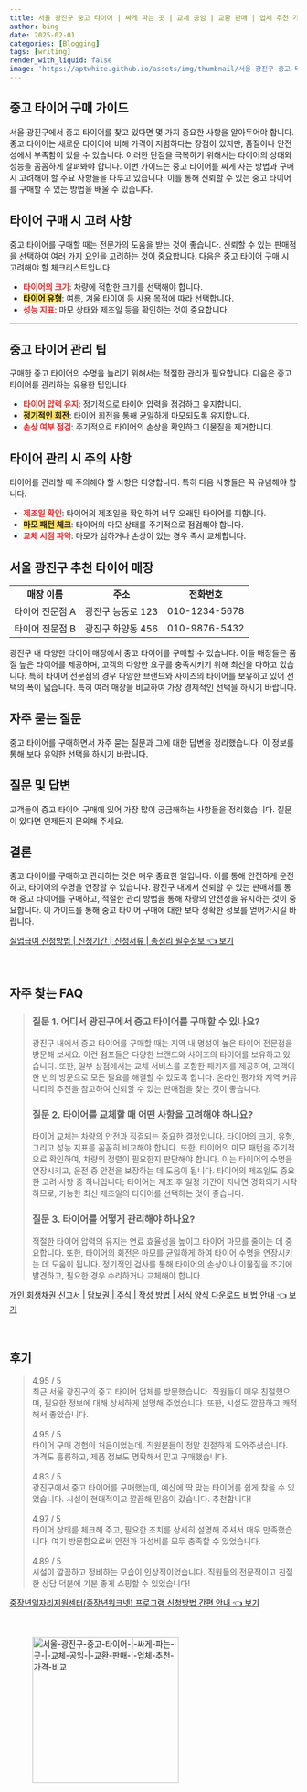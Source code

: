 ```yaml
---
title: 서울 광진구 중고 타이어 | 싸게 파는 곳 | 교체 공임 | 교환 판매 | 업체 추천 가격 비교
author: bing
date: 2025-02-01
categories: [Blogging]
tags: [writing]
render_with_liquid: false
image: 'https://aptwhite.github.io/assets/img/thumbnail/서울-광진구-중고-타이어-|-싸게-파는-곳-|-교체-공임-|-교환-판매-|-업체-추천-가격-비교.webp'
---
```



<h2 id='중고 타이어 구매 가이드'>중고 타이어 구매 가이드</h2>

<p>서울 광진구에서 중고 타이어를 찾고 있다면 몇 가지 중요한 사항을 알아두어야 합니다. 중고 타이어는 새로운 타이어에 비해 가격이 저렴하다는 장점이 있지만, 품질이나 안전성에서 부족함이 있을 수 있습니다. 이러한 단점을 극복하기 위해서는 타이어의 상태와 성능을 꼼꼼하게 살펴봐야 합니다. 이번 가이드는 중고 타이어를 싸게 사는 방법과 구매 시 고려해야 할 주요 사항들을 다루고 있습니다. 이를 통해 신뢰할 수 있는 중고 타이어를 구매할 수 있는 방법을 배울 수 있습니다.</p>

<h2 id='타이어 구매 시 고려 사항'>타이어 구매 시 고려 사항</h2>

<p>중고 타이어를 구매할 때는 전문가의 도움을 받는 것이 좋습니다. 신뢰할 수 있는 판매점을 선택하여 여러 가지 요인을 고려하는 것이 중요합니다. 다음은 중고 타이어 구매 시 고려해야 할 체크리스트입니다.</p>

<ul>
    <li><b><span style="color: #ee2323;">타이어의 크기</span></b>: 차량에 적합한 크기를 선택해야 합니다.</li>
    <li><b><span style="background-color: #ffe066;">타이어 유형</span></b>: 여름, 겨울 타이어 등 사용 목적에 따라 선택합니다.</li>
    <li><b><span style="color: #ee2323;">성능 지표</span></b>: 마모 상태와 제조일 등을 확인하는 것이 중요합니다.</li>
</ul>

<hr />

<h2 id='중고 타이어 관리 팁'>중고 타이어 관리 팁</h2>

<p>구매한 중고 타이어의 수명을 늘리기 위해서는 적절한 관리가 필요합니다. 다음은 중고 타이어를 관리하는 유용한 팁입니다.</p>

<ul>
    <li><b><span style="color: #ee2323;">타이어 압력 유지</span></b>: 정기적으로 타이어 압력을 점검하고 유지합니다.</li>
    <li><b><span style="background-color: #ffe066;">정기적인 회전</span></b>: 타이어 회전을 통해 균일하게 마모되도록 유지합니다.</li>
    <li><b><span style="color: #ee2323;">손상 여부 점검</span></b>: 주기적으로 타이어의 손상을 확인하고 이물질을 제거합니다.</li>
</ul>

<h2 id='타이어 관리 시 주의 사항'>타이어 관리 시 주의 사항</h2>

<p>타이어를 관리할 때 주의해야 할 사항은 다양합니다. 특히 다음 사항들은 꼭 유념해야 합니다.</p>

<ul>
    <li><b><span style="color: #ee2323;">제조일 확인</span></b>: 타이어의 제조일을 확인하여 너무 오래된 타이어를 피합니다.</li>
    <li><b><span style="background-color: #ffe066;">마모 패턴 체크</span></b>: 타이어의 마모 상태를 주기적으로 점검해야 합니다.</li>
    <li><b><span style="color: #ee2323;">교체 시점 파악</span></b>: 마모가 심하거나 손상이 있는 경우 즉시 교체합니다.</li>
</ul>

<h2 id='서울 광진구 추천 타이어 매장'>서울 광진구 추천 타이어 매장</h2>

<table>
    <tr>
        <td style="text-align: center; height: 17px;"><b>매장 이름</b></td>
        <td style="text-align: center; height: 17px;"><b>주소</b></td>
        <td style="text-align: center; height: 17px;"><b>전화번호</b></td>
    </tr>
    <tr>
        <td style="text-align: center; height: 17px;">타이어 전문점 A</td>
        <td style="text-align: center; height: 17px;">광진구 능동로 123</td>
        <td style="text-align: center; height: 17px;">010-1234-5678</td>
    </tr>
    <tr>
        <td style="text-align: center; height: 17px;">타이어 전문점 B</td>
        <td style="text-align: center; height: 17px;">광진구 화양동 456</td>
        <td style="text-align: center; height: 17px;">010-9876-5432</td>
    </tr>
</table>

<p>광진구 내 다양한 타이어 매장에서 중고 타이어를 구매할 수 있습니다. 이들 매장들은 품질 높은 타이어를 제공하며, 고객의 다양한 요구를 충족시키기 위해 최선을 다하고 있습니다. 특히 타이어 전문점의 경우 다양한 브랜드와 사이즈의 타이어를 보유하고 있어 선택의 폭이 넓습니다. 특히 여러 매장을 비교하여 가장 경제적인 선택을 하시기 바랍니다.</p>

<h2 id='자주 묻는 질문'>자주 묻는 질문</h2>

<p>중고 타이어를 구매하면서 자주 묻는 질문과 그에 대한 답변을 정리했습니다. 이 정보를 통해 보다 유익한 선택을 하시기 바랍니다.</p>

<h2 id='질문 및 답변'>질문 및 답변</h2>

<p>고객들이 중고 타이어 구매에 있어 가장 많이 궁금해하는 사항들을 정리했습니다. 질문이 있다면 언제든지 문의해 주세요.</p>

<h2 id='결론'>결론</h2>

<p>중고 타이어를 구매하고 관리하는 것은 매우 중요한 일입니다. 이를 통해 안전하게 운전하고, 타이어의 수명을 연장할 수 있습니다. 광진구 내에서 신뢰할 수 있는 판매처를 통해 중고 타이어를 구매하고, 적절한 관리 방법을 통해 차량의 안전성을 유지하는 것이 중요합니다. 이 가이드를 통해 중고 타이어 구매에 대한 보다 정확한 정보를 얻어가시길 바랍니다.</p>


<p><a class="click-button" title="실업급여 신청방법 | 신청기간 | 신청서류 | 총정리 필수정보" href="https://aptwhite.github.io/posts/%EC%8B%A4%EC%97%85%EA%B8%89%EC%97%AC-%EC%8B%A0%EC%B2%AD%EB%B0%A9%EB%B2%95-%EC%8B%A0%EC%B2%AD%EA%B8%B0%EA%B0%84-%EC%8B%A0%EC%B2%AD%EC%84%9C%EB%A5%98-%EC%B4%9D%EC%A0%95%EB%A6%AC-%ED%95%84%EC%88%98%EC%A0%95%EB%B3%B4/" rel="dofollow">실업급여 신청방법 | 신청기간 | 신청서류 | 총정리 필수정보 👈 보기</a></p><br>
<h2 id='자주_찾는_FAQ'>자주 찾는 FAQ</h2>
<div itemscope="" itemtype="https://schema.org/FAQPage">
<blockquote>
<div itemscope="" itemprop="mainEntity" itemtype="https://schema.org/Question">
<h3 itemprop="name">질문 1. 어디서 광진구에서 중고 타이어를 구매할 수 있나요?</h3>
<div itemscope="" itemprop="acceptedAnswer" itemtype="https://schema.org/Answer">
<span itemprop="text">
<p>광진구 내에서 중고 타이어를 구매할 때는 지역 내 명성이 높은 타이어 전문점을 방문해 보세요. 이런 점포들은 다양한 브랜드와 사이즈의 타이어를 보유하고 있습니다. 또한, 일부 상점에서는 교체 서비스를 포함한 패키지를 제공하여, 고객이 한 번의 방문으로 모든 필요를 해결할 수 있도록 합니다. 온라인 평가와 지역 커뮤니티의 추천을 참고하여 신뢰할 수 있는 판매점을 찾는 것이 좋습니다.</p>
</span>
</div>
</div>
<div itemscope="" itemprop="mainEntity" itemtype="https://schema.org/Question">
<h3 itemprop="name">질문 2. 타이어를 교체할 때 어떤 사항을 고려해야 하나요?</h3>
<div itemscope="" itemprop="acceptedAnswer" itemtype="https://schema.org/Answer">
<span itemprop="text">
<p>타이어 교체는 차량의 안전과 직결되는 중요한 결정입니다. 타이어의 크기, 유형, 그리고 성능 지표를 꼼꼼히 비교해야 합니다. 또한, 타이어의 마모 패턴을 주기적으로 확인하여, 차량의 정렬이 필요한지 판단해야 합니다. 이는 타이어의 수명을 연장시키고, 운전 중 안전을 보장하는 데 도움이 됩니다. 타이어의 제조일도 중요한 고려 사항 중 하나입니다; 타이어는 제조 후 일정 기간이 지나면 경화되기 시작하므로, 가능한 최신 제조일의 타이어를 선택하는 것이 좋습니다.</p>
</span>
</div>
</div>
<div itemscope="" itemprop="mainEntity" itemtype="https://schema.org/Question">
<h3 itemprop="name">질문 3. 타이어를 어떻게 관리해야 하나요?</h3>
<div itemscope="" itemprop="acceptedAnswer" itemtype="https://schema.org/Answer">
<span itemprop="text">
<p>적절한 타이어 압력의 유지는 연료 효율성을 높이고 타이어 마모를 줄이는 데 중요합니다. 또한, 타이어의 회전은 마모를 균일하게 하여 타이어 수명을 연장시키는 데 도움이 됩니다. 정기적인 검사를 통해 타이어의 손상이나 이물질을 조기에 발견하고, 필요한 경우 수리하거나 교체해야 합니다.</p>
</span>
</div>
</div>
</blockquote>
</div>
<p><a class="click-button" title="개인 회생채권 신고서 | 담보권 | 주식 | 작성 방법 | 서식 양식 다운로드 비법 안내" href="https://aptwhite.github.io/posts/%EA%B0%9C%EC%9D%B8-%ED%9A%8C%EC%83%9D%EC%B1%84%EA%B6%8C-%EC%8B%A0%EA%B3%A0%EC%84%9C-%EB%8B%B4%EB%B3%B4%EA%B6%8C-%EC%A3%BC%EC%8B%9D-%EC%9E%91%EC%84%B1-%EB%B0%A9%EB%B2%95-%EC%84%9C%EC%8B%9D-%EC%96%91%EC%8B%9D-%EB%8B%A4%EC%9A%B4%EB%A1%9C%EB%93%9C-%EB%B9%84%EB%B2%95-%EC%95%88%EB%82%B4/" rel="dofollow">개인 회생채권 신고서 | 담보권 | 주식 | 작성 방법 | 서식 양식 다운로드 비법 안내 👈 보기</a></p><br>
<h2 id='후기'>후기</h2>
<div itemscope itemtype="https://schema.org/Product">
  <blockquote>
  <div itemprop="review" itemscope itemtype="https://schema.org/Review">
      <div itemprop="reviewRating" itemscope itemtype="https://schema.org/Rating"> <span itemprop="ratingValue">4.95</span> / <span itemprop="bestRating">5</span> </div>
      <span itemprop="reviewBody">최근 서울 광진구의 중고 타이어 업체를 방문했습니다. 직원들이 매우 친절했으며, 필요한 정보에 대해 상세하게 설명해 주었습니다. 또한, 시설도 깔끔하고 쾌적해서 좋았습니다.</span>
  </div>
  <br>
  <div itemprop="review" itemscope itemtype="https://schema.org/Review">
      <div itemprop="reviewRating" itemscope itemtype="https://schema.org/Rating"> <span itemprop="ratingValue">4.95</span> / <span itemprop="bestRating">5</span> </div>
      <span itemprop="reviewBody">타이어 구매 경험이 처음이었는데, 직원분들이 정말 친절하게 도와주셨습니다. 가격도 훌륭하고, 제품 정보도 명확해서 믿고 구매했습니다.</span>
  </div>
  <br>
  <div itemprop="review" itemscope itemtype="https://schema.org/Review">
      <div itemprop="reviewRating" itemscope itemtype="https://schema.org/Rating"> <span itemprop="ratingValue">4.83</span> / <span itemprop="bestRating">5</span> </div>
      <span itemprop="reviewBody">광진구에서 중고 타이어를 구매했는데, 예산에 딱 맞는 타이어를 쉽게 찾을 수 있었습니다. 시설이 현대적이고 깔끔해 믿음이 갔습니다. 추천합니다!</span>
  </div>
  <br>
  <div itemprop="review" itemscope itemtype="https://schema.org/Review">
      <div itemprop="reviewRating" itemscope itemtype="https://schema.org/Rating"> <span itemprop="ratingValue">4.97</span> / <span itemprop="bestRating">5</span> </div>
      <span itemprop="reviewBody">타이어 상태를 체크해 주고, 필요한 조치를 상세히 설명해 주셔서 매우 만족했습니다. 여기 방문함으로써 안전과 가성비를 모두 충족할 수 있었습니다.</span>
  </div>
  <br>
  <div itemprop="review" itemscope itemtype="https://schema.org/Review">
      <div itemprop="reviewRating" itemscope itemtype="https://schema.org/Rating"> <span itemprop="ratingValue">4.89</span> / <span itemprop="bestRating">5</span> </div>
      <span itemprop="reviewBody">시설이 깔끔하고 정비하는 모습이 인상적이었습니다. 직원들의 전문적이고 친절한 상담 덕분에 기분 좋게 쇼핑할 수 있었습니다!</span>
  </div>
  </blockquote>
</div>
<p><a class="click-button" title="중장년일자리지원센터(중장년워크넷) 프로그램 신청방법 간편 안내" href="https://aptwhite.github.io/posts/%EC%A4%91%EC%9E%A5%EB%85%84%EC%9D%BC%EC%9E%90%EB%A6%AC%EC%A7%80%EC%9B%90%EC%84%BC%ED%84%B0(%EC%A4%91%EC%9E%A5%EB%85%84%EC%9B%8C%ED%81%AC%EB%84%B7)-%ED%94%84%EB%A1%9C%EA%B7%B8%EB%9E%A8-%EC%8B%A0%EC%B2%AD%EB%B0%A9%EB%B2%95-%EA%B0%84%ED%8E%B8-%EC%95%88%EB%82%B4/" rel="dofollow">중장년일자리지원센터(중장년워크넷) 프로그램 신청방법 간편 안내 👈 보기</a></p><br>
<figure class="image"><img src="https://aptwhite.github.io/assets/img/thumbnail/서울-광진구-중고-타이어-|-싸게-파는-곳-|-교체-공임-|-교환-판매-|-업체-추천-가격-비교.webp" alt="서울-광진구-중고-타이어-|-싸게-파는-곳-|-교체-공임-|-교환-판매-|-업체-추천-가격-비교" width="256" height="256"></figure>